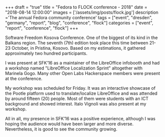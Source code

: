 +++
draft = "true"
title = "Fedora to FLOCK conference - 2018"
date = "2018-08-14 12:00:00"
images = ['/assets/img/posts/flock.jpg']
description ='The annual Fedora community conference'
tags = ["event", "dresden", "germany", "report", "blog", "conference", "flock"]
categories = ["event", "report", "conference", "flock"]
+++

Software Freedom Kosova Conference. One of the biggest of its kind in the Balkans region. The seventh (7th) edition took place this time between 21-23 October, in Pristina, Kosovo. Based on my estimations, it gathered approximately two hundred participants.

I was present at SFK’16 as a maintainer of the LibreOffice infobooth and had a workshop named "LibreOffice Localization Sprint" altogether with Marinela Gogo. Many other Open Labs Hackerspace members were present at the conference.

My workshop was scheduled for Friday. It was an interactive showcase of the Pootle platform used to translate/localize LibreOffice and was attended by around fifteen (20) people. Most of them were students with an ICT background and showed interest. Italo Vignoli was also present at my workshop.

All in all, my presence in SFK’16 was a positive experience, although I was hoping the audience would have been larger and more diverse. Nevertheless, it is good to see the community growing.
